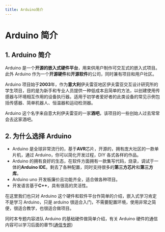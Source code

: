 ```yaml
---
title: Arduino简介
---
```


# Arduino 简介

## 1. Arduino 简介

Arduino 是一个**开源的嵌入式硬件平台**，用来供用户制作可交互式的嵌入式项目。此外 Arduino 作为一个**开源硬件**和**开源软件**的公司，同时兼有项目和用户社区。

Arduino 项目始于**2003**年，作为**意大利**伊夫雷亚地区伊夫雷亚交互设计研究所的学生项目，目的是为新手和专业人员提供一种低成本且简单的方法，以创建使用传感器与环境相互作用的设备执行器。适用于初学者爱好者的此类设备的常见示例包括传感器、简单机器人、恒温器和运动检测器。

Arduino 这个名字来自意大利伊夫雷亚的一家**酒吧**，该项目的一些创始人过去常常会去这家酒吧。

## 2. 为什么选择 Arduino

- Arduino 是全球非常流行的，基于**AVR**芯片，开源的，拥有庞大社区的一款单片机，通过 Arduino，你可以简化开发过程，DIY 各式各样的作品。
- Arduino 的拥有良好的生态，在软件方面拥有一款集写代码，烧录，调试于一体的**Arduino IDE**。剩去了各种配置，同时支持很多的**第三方芯片**和**第三方库**。
- Arduino uno 开发板廉价且功能齐全，适合做各种项目。
- 开发语言基于**C++**，具有很高的灵活性。

在这里我们也只对 Arduino 这个硬件和软件平台作简单的介绍，嵌入式学习肯定不是学习 Arduino，只是 arduino 很适合入门，不需要配置环境，使用非常之简便，很适合教学，也很适合做项目。

同时本专题内容进队 Arduino 的基础硬件做简单介绍，有关 Arduino 硬件的通信内容可以学习后面的章节([通信专题](../communication/intro.md))
